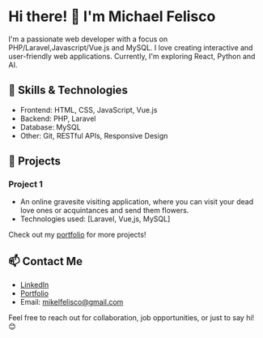 # Hi there! 👋 I'm Michael Felisco

I'm a passionate web developer with a focus on PHP/Laravel,Javascript/Vue.js and MySQL. I love creating interactive and user-friendly web applications. Currently, I'm exploring React, Python and AI.

## 🔧 Skills & Technologies

- Frontend: HTML, CSS, JavaScript, Vue.js
- Backend: PHP, Laravel
- Database: MySQL
- Other: Git, RESTful APIs, Responsive Design

## 🚀 Projects

### Project 1
- An online gravesite visiting application, where you can visit your dead love ones or acquintances and send them flowers.
- Technologies used: [Laravel, Vue,js, MySQL]

Check out my [portfolio](https://mikelfelis.github.io/) for more projects!

## 📫 Contact Me

- [LinkedIn](https://www.linkedin.com/in/michael-felisco/)
- [Portfolio](mikelfelis.github.io/)
- Email: mikelfelisco@gmail.com

Feel free to reach out for collaboration, job opportunities, or just to say hi! 😊

